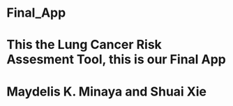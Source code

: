 # Final_App
# This the Lung Cancer Risk Assesment Tool, this is our Final App
# Maydelis K. Minaya and Shuai Xie
